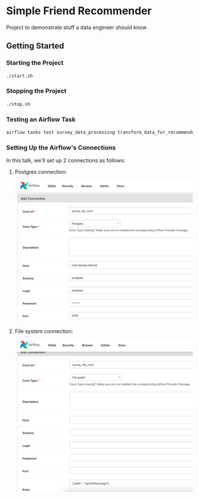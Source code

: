 # Simple Friend Recommender

Project to demonstrate stuff a data engineer should know

## Getting Started

### Starting the Project

```sh
./start.sh
```

### Stopping the Project

```sh
./stop.sh
```

### Testing an Airflow Task

```sh
airflow tasks test survey_data_processing transform_data_for_recommender 2021-04-04
```

### Setting Up the Airflow's Connections

In this talk, we'll set up 2 connections as follows:

1. Postgres connection:

    ![Survey DB Conn](survey_db_conn.png)

1. File system connection:

    ![Survey File Conn](survey_file_conn.png)